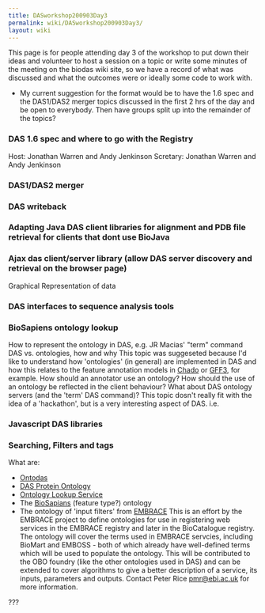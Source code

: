 ```yaml
---
title: DASworkshop200903Day3
permalink: wiki/DASworkshop200903Day3/
layout: wiki
---
```


This page is for people attending day 3 of the workshop to put down
their ideas and volunteer to host a session on a topic or write some
minutes of the meeting on the biodas wiki site, so we have a record of
what was discussed and what the outcomes were or ideally some code to
work with.

-   My current suggestion for the format would be to have the 1.6 spec
    and the DAS1/DAS2 merger topics discussed in the first 2 hrs of the
    day and be open to everybody. Then have groups split up into the
    remainder of the topics?

### DAS 1.6 spec and where to go with the Registry

Host: Jonathan Warren and Andy Jenkinson Scretary: Jonathan Warren and
Andy Jenkinson

### DAS1/DAS2 merger

### DAS writeback

### Adapting Java DAS client libraries for alignment and PDB file retrieval for clients that dont use BioJava

### Ajax das client/server library (allow DAS server discovery and retrieval on the browser page)

Graphical Representation of data

### DAS interfaces to sequence analysis tools

### BioSapiens ontology lookup

How to represent the ontology in DAS, e.g. JR Macias' "term" command DAS
vs. ontologies, how and why This topic was suggeseted because I'd like
to understand how 'ontologies' (in general) are implemented in DAS and
how this relates to the feature annotation models in
[Chado](/wiki/Chado "wikilink") or [GFF3](GFF3 "wikilink"), for example. How
should an annotator use an ontology? How should the use of an ontology
be reflected in the client behaviour? What about DAS ontology servers
(and the 'term' DAS command)? This topic dosn't really fit with the idea
of a 'hackathon', but is a very interesting aspect of DAS. i.e.

### Javascript DAS libraries

### Searching, Filters and tags

What are:

-   [Ontodas](/wiki/Ontodas "wikilink")
-   [DAS Protein Ontology](/wiki/DAS_Protein_Ontology "wikilink")
-   [Ontology Lookup Service](/wiki/Ontology_Lookup_Service "wikilink")
-   The [BioSapians](/wiki/BioSapians "wikilink") (feature type?) ontology
-   The ontology of 'input filters' from [EMBRACE](/wiki/EMBRACE "wikilink")
    This is an effort by the EMBRACE project to define ontologies for
    use in registering web services in the EMBRACE registry and later in
    the BioCatalogue registry. The ontology will cover the terms used in
    EMBRACE servcies, including BioMart and EMBOSS - both of which
    already have well-defined terms which will be used to populate
    the ontology. This will be contributed to the OBO foundry (like the
    other ontologies used in DAS) and can be extended to cover
    algorithms to give a better description of a service, its inputs,
    parameters and outputs. Contact Peter Rice pmr@ebi.ac.uk for
    more information.

  
???


